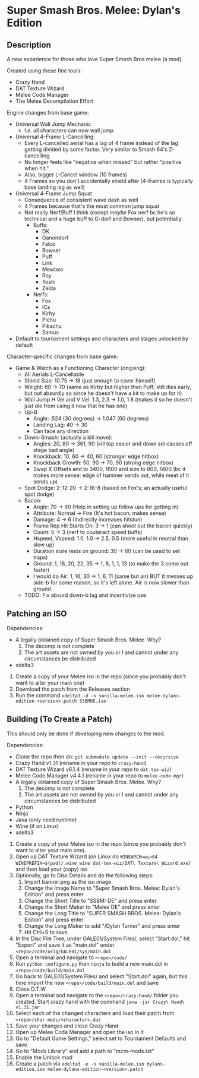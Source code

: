 # Super Smash Bros. Melee: Dylan's Edition

## Description

A new experience for those who love Super Smash Bros melee (a mod)

Created using these fine tools:

- Crazy Hand
- DAT Texture Wizard
- Melee Code Manager
- The Melee Decompilation Effort

Engine changes from base game:

- Universal Wall Jump Mechanic
   + I.e. all characters can now wall jump
- Universal 4-Frame L-Cancelling:
   + Every L-cancelled aerial has a lag of 4 frame instead of the lag getting divided by some factor. Very similar to Smash 64's Z-cancelling
   + No longer feels like "negative when missed" but rather "positive when hit."
   + Also, bigger L-Cancel window (10 frames)
   + 4 Frames so you don't accidentally shield after (4-frames is typically base landing lag as well)
- Universal 4-Frame Jump Squat
   + Consequence of consistent wave dash as well
   + 4 Frames because that's the most common jump squat
   + Not really Nerf/Buff I think (except *maybe* Fox nerf bc he's so technical and a huge buff to G-dorf and Bowser), but potentially:
      * Buffs:
         - DK
         - Ganondorf
         - Falco
         - Bowser
         - Puff
         - Link
         - Mewtwo
         - Roy
         - Yoshi
         - Zelda
      * Nerfs:
         - Fox
         - ICs
         - Kirby
         - Pichu
         - Pikachu
         - Samus
- Default to tournament settings and characters and stages unlocked by default

Character-specific changes from base game:

- Game & Watch as a Functioning Character (ongoing):
   + All Aerials L-Cancellable
   + Shield Size: 10.75 -> 18 (just enough to cover himself)
   + Weight: 60 -> 70 (same as Kirby but higher than Puff; still dies early, but not absurdly so since he doesn't have a kit to make up for it)
   + Wall Jump H Vel and V Vel: 1.3, 2.3 -> 1.0, 1.8 (makes it so he doesn't just die from using it now that he has one)
   + Up-B
      * Angle: .524 (30 degrees) -> 1.047 (60 degrees)
      * Landing Lag: 40 -> 30
      * Can face any direction
   + Down-Smash: (actually a kill move):
      * Angles: 20, 80 -> 361, 90 (kill top easier and down sdi causes off stage bad angle)
      * Knockback: 10, 60 -> 40, 60 (stronger edge hitbox)
      * Knockback Growth: 50, 90 -> 70, 90 (strong edge hitbox)
      * Swap X Offsets and to 3400, 1600 and size to 800, 1400 (bc it makes more sense; edge of hammer sends out, while meat of it sends up)
   + Spot Dodge: 2-12-20 -> 2-16-8 (based on Fox's; an actually useful spot dodge)
   + Bacon:
      * Angle: 70 -> 90 (Help in setting up follow ups for getting in)
      * Attribute: Normal -> Fire (It's hot bacon; makes sense)
      * Damage: 4 -> 6 (Indirectly increases hitstun)
      * Frame Rep Hit Starts On: 3 -> 1 (can shoot out the bacon quickly)
      * Count: 5 -> 3 (nerf to couteract speed buffs)
      * Hspeed, Vspeed: 1.0, 1.0 -> 2.5, 0.5 (more useful in neutral than slow up)
      * Duration stale rests on ground: 30 -> 60 (can be used to set traps)
      * Ground: 1, 18, 20, 22, 35 -> 1, 8, 1, 1, 13 (to make the 3 come out faster)
      * I would do Air: 1, 16, 30 -> 1, 6, 11 (same but air) BUT it messes up side-b for some reason, so it's left alone. Air is now slower than ground
   + TODO: Fix absurd down-b lag and incentivize use

## Patching an ISO

Dependencies:
 
- A legally obtained copy of Super Smash Bros. Melee. Why?
   1) The decomp is not complete
   2) The art assets are not owned by you or I and cannot under any circumstances be distributed
- xdelta3

1. Create a copy of your Melee iso in the repo (since you probably don't want to alter your main one)
2. Download the patch from the Releases section
3. Run the command `xdelta3 -d -s vanilla-melee.iso melee-dylans-edition-<version>.patch SSBMDE.iso`

## Building (To Create a Patch)

This should only be done if developing new changes to the mod.

Dependencies:

- Clone the repo then do: `git submodule update --init --recursive`
- Crazy Hand v1.31 (rename in your repo to `crazy-hand`)
- DAT Texture Wizard v6.1.4 (rename in your repo to `dat-tex-wiz`)
- Melee Code Manager v4.4.1 (rename in your repo to `melee-code-mgr`)
- A legally obtained copy of Super Smash Bros. Melee. Why?
   1) The decomp is not complete
   2) The art assets are not owned by you or I and cannot under any circumstances be distributed
- Python
- Ninja
- Java (only need runtime)
- Wine (if on Linux)
- xdelta3

1. Create a copy of your Melee iso in the repo (since you probably don't want to alter your main one).
2. Open up DAT Texture Wizard (on Linux do `WINEARCH=win64 WINEPREFIX=$(pwd)/.wine wine dat-tex-wiz/DAT\ Texture\ Wizard.exe`) and then load your (copy) iso
3. Optionally, go to Disc Details and do the following steps:
   1. Import banner.png as the iso image
   2. Change the Image Name to "Super Smash Bros. Melee: Dylan's Edition" and press enter
   3. Change the Short Title to "SSBM: DE" and press enter
   4. Change the Short Maker to "Melee DE" and press enter
   5. Change the Long Title to "SUPER SMASH BROS. Melee: Dylan's Edition" and press enter
   6. Change the Long Maker to add "/Dylan Turner" and press enter
   7. Hit Ctrl+S to save
4. In the Disc File Tree, under GALE01/System Files/, select "Start.dol," hit "Export" and save it as "main.dol" under `<repo>/code/orig/GALE01/sys/main.dol`
5. Open a terminal and navigate to `<repo>/code/`
6. Run `python configure.py` then `ninja` to build a new main.dol in `<repo>/code/build/main.dol`
7. Go back to GALE01/System Files/ and select "Start.dol" again, but this time import the new `<repo>/code/build/main.dol` and save
8. Close D.T.W
9. Open a terminal and navigate to the `<repo>/crazy-hand/` folder you created. Start crazy hand with the command `java -jar Crazy\ Hand\ v1.31.jar`
10. Select each of the changed characters and load their patch from `<repo>/char-mods/<character>.dat`
11. Save your changes and close Crazy Hand
12. Open up Melee Code Manager and open the iso in it
13. Go to "Default Game Settings," select set to Tournament Defaults and save
14. Go to "Mods Library" and add a path to "mcm-mods.txt"
15. Enable the Unlock mod
16. Create a patch via `xdelta3 -e -s vanilla-melee.iso dylans-edition.iso melee-dylans-edition-<version>.patch`

